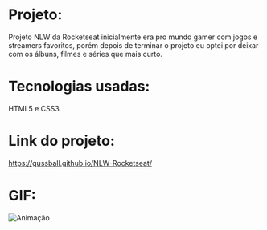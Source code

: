 # Projeto:
Projeto NLW da Rocketseat inicialmente era pro mundo gamer com jogos e streamers favoritos, porém depois de terminar o projeto eu optei por deixar com os álbuns, filmes e séries que mais curto.


# Tecnologias usadas:
HTML5 e CSS3.

# Link do projeto: 
https://gussball.github.io/NLW-Rocketseat/

# GIF:
![Animação](https://user-images.githubusercontent.com/112123706/192395597-4f3519c7-20df-4c5d-a9e2-a56799aac484.gif)

